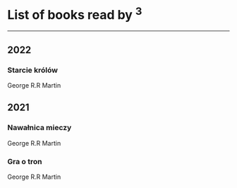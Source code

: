 # List of books read by [](https://plus.google.com/u/0/105846473445372565783/)<sup>3</sup>
---

## 2022

### Starcie królów
George R.R Martin



## 2021

### Nawałnica mieczy
George R.R Martin


### Gra o tron
George R.R Martin



